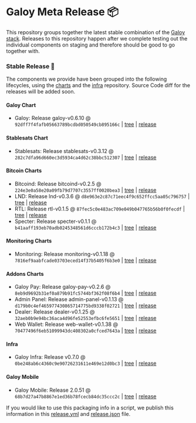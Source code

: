 # Galoy Meta Release 📦

This repository groups together the latest stable combination of the [Galoy stack](https://github.com/GaloyMoney/awesome-galoy#tech-components). 
Releases to this repository happen after we complete testing out the individual components on staging and therefore should be good to go together with.

### Stable Release 🎉

The components we provide have been grouped into the following lifecycles, using the [charts](https://github.com/GaloyMoney/charts) and the [infra](https://github.com/GaloyMoney/galoy-infra) repository. 
Source Code diff for the releases will be added soon.

#### Galoy Chart
- Galoy: Release galoy-v0.6.10 @ `92dff7f4fafb05663789bcdbd050549cb895166c` | [tree](https://github.com/GaloyMoney/charts/tree/92dff7f4fafb05663789bcdbd050549cb895166c/charts/galoy) | [release](https://github.com/GaloyMoney/charts/releases/tag/galoy-v0.6.10)

#### Stablesats Chart
- Stablesats: Release stablesats-v0.3.12 @ `282c7dfa96d660ec3d5934ca4d62c38bbc512307` | [tree](https://github.com/GaloyMoney/charts/tree/282c7dfa96d660ec3d5934ca4d62c38bbc512307/charts/stablesats) | [release](https://github.com/GaloyMoney/charts/releases/tag/stablesats-v0.3.12)

#### Bitcoin Charts
- Bitcoind: Release bitcoind-v0.2.5 @ `224e3e0a58e20a09fb79d7707c3557ff0020bea3` | [tree](https://github.com/GaloyMoney/charts/tree/224e3e0a58e20a09fb79d7707c3557ff0020bea3/charts/bitcoind) | [release](https://github.com/GaloyMoney/charts/releases/tag/bitcoind-v0.2.5)
- LND: Release lnd-v0.3.6 @ `d8e963e2c87c71eec4f9c652ffcc5aa05c796757` | [tree](https://github.com/GaloyMoney/charts/tree/d8e963e2c87c71eec4f9c652ffcc5aa05c796757/charts/lnd) | [release](https://github.com/GaloyMoney/charts/releases/tag/lnd-v0.3.6)
- RTL: Release rtl-v0.1.5 @ `87fec5c0e483ac709e049b047765b56b0f0fecdf` | [tree](https://github.com/GaloyMoney/charts/tree/87fec5c0e483ac709e049b047765b56b0f0fecdf/charts/rtl) | [release](https://github.com/GaloyMoney/charts/releases/tag/rtl-v0.1.5)
- Specter: Release specter-v0.1.1 @ `b41aaff193eb70adb0245348561d6cccb172b4c3` | [tree](https://github.com/GaloyMoney/charts/tree/b41aaff193eb70adb0245348561d6cccb172b4c3/charts/specter) | [release](https://github.com/GaloyMoney/charts/releases/tag/specter-v0.1.1)

#### Monitoring Charts
- Monitoring: Release monitoring-v0.1.18 @ `7816ef9aabfcade03703eced14f37b5405f6b3e0` | [tree](https://github.com/GaloyMoney/charts/tree/7816ef9aabfcade03703eced14f37b5405f6b3e0/charts/monitoring) | [release](https://github.com/GaloyMoney/charts/releases/tag/monitoring-v0.1.18)

#### Addons Charts
- Galoy Pay: Release galoy-pay-v0.2.6 @ `8eb9d9692b31ef0a879b91fc5744bf362f08f6b4` | [tree](https://github.com/GaloyMoney/charts/tree/8eb9d9692b31ef0a879b91fc5744bf362f08f6b4/charts/galoy-pay) | [release](https://github.com/GaloyMoney/charts/releases/tag/galoy-pay-v0.2.6)
- Admin Panel: Release admin-panel-v0.1.13 @ `d179b0c4ef465977430865714775bd9338f02721` | [tree](https://github.com/GaloyMoney/charts/tree/d179b0c4ef465977430865714775bd9338f02721/charts/admin-panel) | [release](https://github.com/GaloyMoney/charts/releases/tag/admin-panel-v0.1.13)
- Dealer: Release dealer-v0.1.25 @ `32aeb0b9e94bc36aca4d96fe52553efbc6fe5651` | [tree](https://github.com/GaloyMoney/charts/tree/32aeb0b9e94bc36aca4d96fe52553efbc6fe5651/charts/dealer) | [release](https://github.com/GaloyMoney/charts/releases/tag/dealer-v0.1.25)
- Web Wallet: Release web-wallet-v0.1.38 @ `70477496f6eb51099943dc408302a0cfced7643a` | [tree](https://github.com/GaloyMoney/charts/tree/70477496f6eb51099943dc408302a0cfced7643a/charts/web_wallet) | [release](https://github.com/GaloyMoney/charts/releases/tag/web-wallet-v0.1.38)

#### Infra

- Galoy Infra: Release v0.7.0 @ `0be248ab6c4360c9e90726231611e469e12d0bc3` | [tree](https://github.com/GaloyMoney/galoy-infra/tree/0be248ab6c4360c9e90726231611e469e12d0bc3) | [release](https://github.com/GaloyMoney/galoy-infra/releases/tag/v0.7.0)

#### Galoy Mobile

- Galoy Mobile: Release 2.0.51 @ `68b7d27a47b8867e1ed36b78fcecb84dc35ccc2c` | [tree](https://github.com/GaloyMoney/galoy-mobile/tree/68b7d27a47b8867e1ed36b78fcecb84dc35ccc2c) | [release](https://github.com/GaloyMoney/galoy-mobile/releases/tag/2.0.51)

If you would like to use this packaging info in a script, we publish this information in this [release.yml](./release.yml) and [release.json](./release.json) file.

